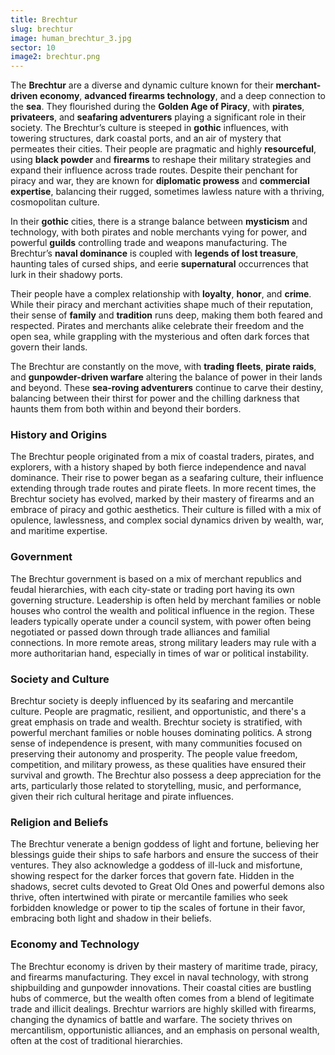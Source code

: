 ```yaml
---
title: Brechtur
slug: brechtur
image: human_brechtur_3.jpg
sector: 10
image2: brechtur.png
---
```


The **Brechtur** are a diverse and dynamic culture known for their **merchant-driven economy**, **advanced firearms technology**, and a deep connection to the **sea**. They flourished during the **Golden Age of Piracy**, with **pirates**, **privateers**, and **seafaring adventurers** playing a significant role in their society. The Brechtur’s culture is steeped in **gothic** influences, with towering structures, dark coastal ports, and an air of mystery that permeates their cities. Their people are pragmatic and highly **resourceful**, using **black powder** and **firearms** to reshape their military strategies and expand their influence across trade routes. Despite their penchant for piracy and war, they are known for **diplomatic prowess** and **commercial expertise**, balancing their rugged, sometimes lawless nature with a thriving, cosmopolitan culture.

In their **gothic** cities, there is a strange balance between **mysticism** and technology, with both pirates and noble merchants vying for power, and powerful **guilds** controlling trade and weapons manufacturing. The Brechtur’s **naval dominance** is coupled with **legends of lost treasure**, haunting tales of cursed ships, and eerie **supernatural** occurrences that lurk in their shadowy ports.

Their people have a complex relationship with **loyalty**, **honor**, and **crime**. While their piracy and merchant activities shape much of their reputation, their sense of **family** and **tradition** runs deep, making them both feared and respected. Pirates and merchants alike celebrate their freedom and the open sea, while grappling with the mysterious and often dark forces that govern their lands.

The Brechtur are constantly on the move, with **trading fleets**, **pirate raids**, and **gunpowder-driven warfare** altering the balance of power in their lands and beyond. These **sea-roving adventurers** continue to carve their destiny, balancing between their thirst for power and the chilling darkness that haunts them from both within and beyond their borders.

### History and Origins
The Brechtur people originated from a mix of coastal traders, pirates, and explorers, with a history shaped by both fierce independence and naval dominance. Their rise to power began as a seafaring culture, their influence extending through trade routes and pirate fleets. In more recent times, the Brechtur society has evolved, marked by their mastery of firearms and an embrace of piracy and gothic aesthetics. Their culture is filled with a mix of opulence, lawlessness, and complex social dynamics driven by wealth, war, and maritime expertise.
### Government
The Brechtur government is based on a mix of merchant republics and feudal hierarchies, with each city-state or trading port having its own governing structure. Leadership is often held by merchant families or noble houses who control the wealth and political influence in the region. These leaders typically operate under a council system, with power often being negotiated or passed down through trade alliances and familial connections. In more remote areas, strong military leaders may rule with a more authoritarian hand, especially in times of war or political instability.

### Society and Culture
Brechtur society is deeply influenced by its seafaring and mercantile culture. People are pragmatic, resilient, and opportunistic, and there's a great emphasis on trade and wealth. Brechtur society is stratified, with powerful merchant families or noble houses dominating politics. A strong sense of independence is present, with many communities focused on preserving their autonomy and prosperity. The people value freedom, competition, and military prowess, as these qualities have ensured their survival and growth. The Brechtur also possess a deep appreciation for the arts, particularly those related to storytelling, music, and performance, given their rich cultural heritage and pirate influences.
### Religion and Beliefs
The Brechtur venerate a benign goddess of light and fortune, believing her blessings guide their ships to safe harbors and ensure the success of their ventures. They also acknowledge a goddess of ill-luck and misfortune, showing respect for the darker forces that govern fate. Hidden in the shadows, secret cults devoted to Great Old Ones and powerful demons also thrive, often intertwined with pirate or mercantile families who seek forbidden knowledge or power to tip the scales of fortune in their favor, embracing both light and shadow in their beliefs.

### Economy and Technology
The Brechtur economy is driven by their mastery of maritime trade, piracy, and firearms manufacturing. They excel in naval technology, with strong shipbuilding and gunpowder innovations. Their coastal cities are bustling hubs of commerce, but the wealth often comes from a blend of legitimate trade and illicit dealings. Brechtur warriors are highly skilled with firearms, changing the dynamics of battle and warfare. The society thrives on mercantilism, opportunistic alliances, and an emphasis on personal wealth, often at the cost of traditional hierarchies.
